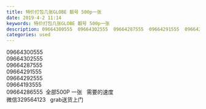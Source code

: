 ```yaml
---
title: 特价打包几张GLOBE 靓号 500p一张
date: 2019-4-2 11:14
keywords: 特价打包几张GLOBE 靓号 500p一张
description: 09664300555  09664302555  09664287555  09664291555  09664292555  09664193555  09664286555  全部500P一张  需要的速度  微信329564123 
categories: used
---
```

<td class="t_f" id="postmessage_3372175">

09664300555  <br/>
09664302555  <br/>
09664287555  <br/>
09664291555  <br/>
09664292555  <br/>
09664193555  <br/>
09664286555  全部500P 一张   需要的速度   <br/>
微信329564123   grab送货上门</td>
